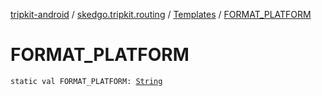 [tripkit-android](../../index.md) / [skedgo.tripkit.routing](../index.md) / [Templates](index.md) / [FORMAT_PLATFORM](./-f-o-r-m-a-t_-p-l-a-t-f-o-r-m.md)

# FORMAT_PLATFORM

`static val FORMAT_PLATFORM: `[`String`](https://kotlinlang.org/api/latest/jvm/stdlib/kotlin/-string/index.html)